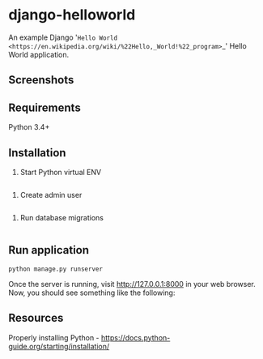# django-helloworld
An example Django '`Hello World <https://en.wikipedia.org/wiki/%22Hello,_World!%22_program>`_' Hello World application.

## Screenshots

## Requirements
Python 3.4+

## Installation
1. Start Python virtual ENV
```pipenv shell
```

1. Create admin user
```python manage.py createsuperuser --username admin
```

1. Run database migrations
```python3 manage.py migrate
```

## Run application
```
python manage.py runserver
```
Once the server is running, visit http://127.0.0.1:8000 in your web browser. Now, you should see something like the following:


## Resources
Properly installing Python - https://docs.python-guide.org/starting/installation/